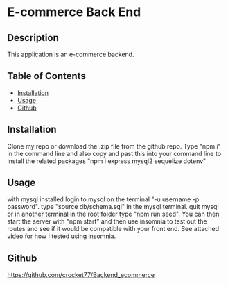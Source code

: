 # E-commerce Back End

## Description

This application is an e-commerce backend. 

## Table of Contents
* [Installation](#installation)
* [Usage](#usage)
* [Github](#github)

## Installation

Clone my repo or download the .zip file from the github repo. Type "npm i" in the command line and also copy and past this into your command line to install the related packages "npm i express mysql2 sequelize dotenv"

## Usage
with mysql installed login to mysql on the terminal "-u username -p password". type "source db/schema.sql" in the mysql terminal. quit mysql or in another terminal in the root folder type "npm run seed". You can then start the server with "npm start" and then use insomnia to test out the routes and see if it would be compatible with your front end. See attached video for how I tested using insomnia.

## Github
https://github.com/crocket77/Backend_ecommerce

